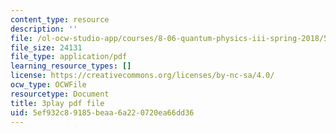 ```yaml
---
content_type: resource
description: ''
file: /ol-ocw-studio-app/courses/8-06-quantum-physics-iii-spring-2018/5ef932c89185beaa6a220720ea66dd36_qk6l3z5ab0o.pdf
file_size: 24131
file_type: application/pdf
learning_resource_types: []
license: https://creativecommons.org/licenses/by-nc-sa/4.0/
ocw_type: OCWFile
resourcetype: Document
title: 3play pdf file
uid: 5ef932c8-9185-beaa-6a22-0720ea66dd36
---
```

